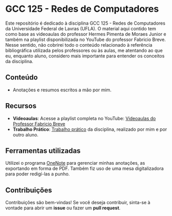 # GCC 125 - Redes de Computadores

Este repositório é dedicado à disciplina GCC 125 - Redes de Computadores da Universidade Federal de Lavras (UFLA). O material aqui contido tem como base as videoaulas do professor Hermes Pimenta de Moraes Junior e também na playlist disponibilizada no YouTube do professor Fabricio Breve. Nesse sentido, não cobrirei todo o conteúdo relacionado à referência bibliográfica utilizada pelos professores ou às aulas, me atentando ao que eu, enquanto aluno, considero mais importante para entender os conceitos da disciplina.

## Conteúdo

- Anotações e resumos escritos a mão por mim.

## Recursos

- **Videoaulas**: Acesse a playlist completa no YouTube: [Videoaulas do Professor Fabricio Breve](https://www.youtube.com/playlist?list=PLvHXLbw-JSPfKp65psX5C9tyNLHHC4uoR)
- **Trabalho Prático**: [Trabalho prático](https://github.com/gabrafo/redestrabalho) da disciplina, realizado por mim e por outro aluno.

## Ferramentas utilizadas

Utilizei o programa [OneNote](www.onenote.com) para gerenciar minhas anotações, as exportando em forma de PDF. Também fiz uso de uma mesa digitalizadora para poder redigí-las a punho.

## Contribuições

Contribuições são bem-vindas! Se você deseja contribuir, sinta-se à vontade para abrir um **issue** ou fazer um **pull request**.
